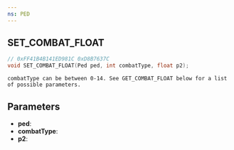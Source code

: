 ```yaml
---
ns: PED
---
```

## SET_COMBAT_FLOAT

```c
// 0xFF41B4B141ED981C 0xD8B7637C
void SET_COMBAT_FLOAT(Ped ped, int combatType, float p2);
```

```
combatType can be between 0-14. See GET_COMBAT_FLOAT below for a list of possible parameters.  
```

## Parameters
* **ped**: 
* **combatType**: 
* **p2**: 

